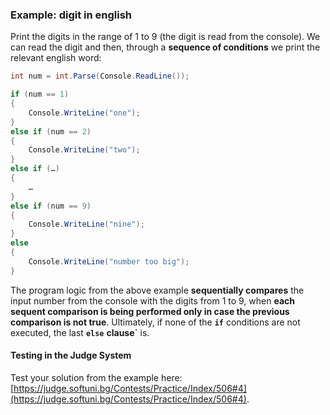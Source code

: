 ### Example: digit in english

Print the digits in the range of 1 to 9 (the digit is read from the console). We can read the digit and then, through a **sequence of conditions** we print the relevant english word:
```csharp
int num = int.Parse(Console.ReadLine());

if (num == 1)
{
    Console.WriteLine("one");
}
else if (num == 2)
{
    Console.WriteLine("two");
}
else if (…) 
{
    …
} 
else if (num == 9)
{
    Console.WriteLine("nine");
} 
else 
{
    Console.WriteLine("number too big");
}
```

The program logic from the above example **sequentially compares** the input number from the console with the digits from 1 to 9, when **each sequent comparison is being performed only in case the previous comparison is not true**. Ultimately, if none of the **`if`** conditions are not executed, the last **`else`** **clause`** is.

#### Testing in the Judge System

Test your solution from the example here: [https://judge.softuni.bg/Contests/Practice/Index/506#4](https://judge.softuni.bg/Contests/Practice/Index/506#4).